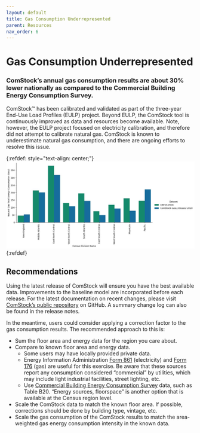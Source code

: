 ```yaml
---
layout: default
title: Gas Consumption Underrepresented
parent: Resources
nav_order: 6
---
```


# Gas Consumption Underrepresented

### ComStock’s annual gas consumption results are about 30% lower nationally as compared to the Commercial Building Energy Consumption Survey. 

ComStock™ has been calibrated and validated as part of the three-year End-Use Load Profiles (EULP) project. Beyond EULP, the ComStock tool is continuously improved as data and resources become available. Note, however, the EULP project focused on electricity calibration, and therefore did not attempt to calibrate natural gas. ComStock is known to underestimate natural gas consumption, and there are ongoing efforts to resolve this issue.

{:refdef: style="text-align: center;"}
![](../../../assets/images/ng_by_census_division.png)
{:refdef}

## Recommendations
Using the latest release of ComStock will ensure you have the best available data. Improvements to the baseline model are incorporated before each release. For the latest documentation on recent changes, please visit [ComStock’s public repository](https://github.com/NREL/ComStock) on GitHub. A summary change log can also be found in the release notes. 

In the meantime, users could consider applying a correction factor to the gas consumption results. The recommended approach to this is:
- Sum the floor area and energy data for the region you care about.
- Compare to known floor area and energy data.
    - Some users may have locally provided private data.
    - Energy Information Administration [Form 861](https://www.eia.gov/electricity/data/eia861/) (electricity) and [Form 176](https://www.eia.gov/naturalgas/ngqs/#?year1=2019&year2=2022&company=Name) (gas) are useful for this exercise. Be aware that these sources report any consumption considered “commercial” by utilities, which may include light industrial facilities, street lighting, etc.
    - Use [Commercial Building Energy Consumption Survey](https://www.eia.gov/consumption/commercial/) data, such as Table B20. “Energy sources, floorspace” is another option that is available at the Census region level.   
- Scale the ComStock data to match the known floor area. If possible, corrections should be done by building type, vintage, etc.
- Scale the gas consumption of the ComStock results to match the area-weighted gas energy consumption intensity in the known data.
